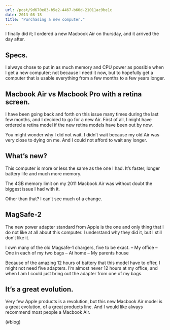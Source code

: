 ```yaml
---
url: /post/9d670e83-b5e2-4467-b60d-21011ac9be1c
date: 2013-08-18
title: "Purchasing a new computer."
---
```


I finally did it; I ordered a new Macbook Air on thursday, and it arrived the day after.



## Specs.



I always chose to put in as much memory and CPU power as possible when I get a new computer; not because I need it now, but to hopefully get a computer that is usable everything from a few months to a few years longer.



## Macbook Air vs Macbook Pro with a retina screen.



I have been going back and forth on this issue many times during the last few months, and I decided to go for a new Air. First of all, I might have ordered a retina model if the new retina models have been out by now.



You might wonder why I did not wait. I didn&#8217;t wait because my old Air was very close to dying on me. And I could not afford to wait any longer.



## What&#8217;s new?



This computer is more or less the same as the one I had. It&#8217;s faster, longer battery life and much more memory.



The 4GB memory limit on my 2011 Macbook Air was without doubt the biggest issue I had with it.



Other than that? I can&#8217;t see much of a change.



## MagSafe-2



The new power adapter standard from Apple is the one and only thing that I do not like at all about this computer. I understand why they did it, but I still don&#8217;t like it.



I own many of the old Magsafe-1 chargers, five to be exact. &#8211; My office &#8211; One in each of my two bags &#8211; At home &#8211; My parents house



Because of the amazing 12 hours of battery that this model have to offer, I might not need five adapters. I&#8217;m almost never 12 hours at my office, and when I am I could just bring out the adapter from one of my bags.



## It&#8217;s a great evolution.



Very few Apple products is a revolution, but this new Macbook Air model is a great evolution, of a great products line. And I would like always recommend most people a Macbook Air.



(#blog)